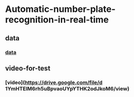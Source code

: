 # Automatic-number-plate-recognition-in-real-time

## data
### [data](https://www.youtube.com/redirect?event=video_description&redir_token=QUFFLUhqbTE0Sm5ZY0hsWHJULUIzZ3d6TGNuQlphdFJyZ3xBQ3Jtc0tsMWlnR3hEVG1MX0ZiX3F0UXF1Nlp0Mm96N3hqV0ZlNlpFd1g1ZTZuVHVUNUU2aGxtQnVSaFU4eG5XQmVWalBXeWJ4cnpJbTI2YzhyeURoTEpMZUpvejBpV2hibklfek9fU3FmcE90Q0tUd2M3Q0Nhdw&q=https%3A%2F%2Funiverse.roboflow.com%2Froboflow-universe-projects%2Flicense-plate-recognition-rxg4e%2Fdataset%2F4&v=SAm5bYjeu_k)

## video-for-test
### [video](https://drive.google.com/file/d 1YmHTElM6rh5uBpvaoUYpYTHK2odJkoM6/view)
